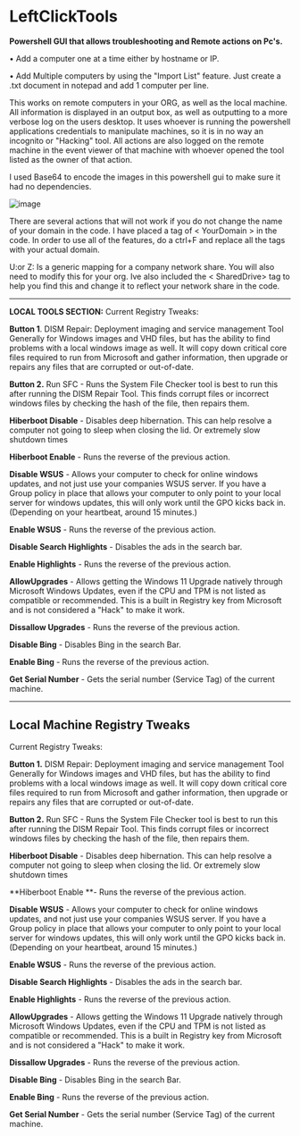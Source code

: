 # LeftClickTools

**Powershell GUI that allows troubleshooting and Remote actions on Pc's.**

• Add a computer one at a time either by hostname or IP.

• Add Multiple computers by using the "Import List" feature.  Just create a .txt document in notepad and add 1 computer per line.  

  This works on remote computers in your ORG, as well as the local machine.  All information is displayed in an output box, as well as outputting to a more verbose log on the users desktop.  It uses whoever is running the powershell applications credentials to manipulate machines, so it is in no way an incognito or "Hacking" tool.  All actions are also logged on the remote machine in the event viewer of that machine with whoever opened the tool listed as the owner of that action.  


I used Base64 to encode the images in this powershell gui to make sure it had no dependencies.


![image](https://user-images.githubusercontent.com/115837132/234049643-bef52e26-e11c-464d-ab1d-91d1a7436a91.png)




There are several actions that will not work if you do not change the name of your domain in the code. I have placed a tag of < YourDomain > in the code.  In order to use all of the features, do a ctrl+F and replace all the <YourDomain> tags with your actual domain.  

U:or Z: Is a generic mapping for a company network share.  You will also need to modify this for your org.  Ive also included the < SharedDrive> tag to help you find this and change it to reflect your network share in the code.  

-------------------------------------------------------------------------------------------------------------------------
**LOCAL TOOLS SECTION:**
Current Registry Tweaks:

**Button 1**. DISM Repair: Deployment imaging and service management Tool Generally for Windows images and VHD files, but has the ability to find problems with a local windows image as well. It will copy down critical core files required to run from Microsoft and gather information, then upgrade or repairs any files that are corrupted or out-of-date.

**Button 2.** Run SFC - Runs the System File Checker tool is best to run this after running the DISM Repair Tool. This finds corrupt files or incorrect windows files by checking the hash of the file, then repairs them.

**Hiberboot Disable** - Disables deep hibernation. This can help resolve a computer not going to sleep when closing the lid. Or extremely slow shutdown times

**Hiberboot Enable** - Runs the reverse of the previous action.

**Disable WSUS** - Allows your computer to check for online windows updates, and not just use your companies WSUS server. If you have a Group policy in place that allows your computer to only point to your local server for windows updates, this will only work until the GPO kicks back in. (Depending on your heartbeat, around 15 minutes.)

**Enable WSUS** - Runs the reverse of the previous action.

**Disable Search Highlights** - Disables the ads in the search bar.

**Enable Highlights** - Runs the reverse of the previous action.

**AllowUpgrades** - Allows getting the Windows 11 Upgrade natively through Microsoft Windows Updates, even if the CPU and TPM is not listed as compatible or recommended. This is a built in Registry key from Microsoft and is not considered a "Hack" to make it work.

**Dissallow Upgrades** - Runs the reverse of the previous action.

**Disable Bing** - Disables Bing in the search Bar.

**Enable Bing** - Runs the reverse of the previous action.

**Get Serial Number** - Gets the serial number (Service Tag) of the current machine.
  
  --------------------------------------------------------------------------------
  Local Machine Registry Tweaks
  --------------------------------------------------------------------------------
  
  Current Registry Tweaks:

**Button 1.** DISM Repair: Deployment imaging and service management Tool Generally for Windows images and VHD files, but has the ability to find problems with a local windows image as well. It will copy down critical core files required to run from Microsoft and gather information, then upgrade or repairs any files that are corrupted or out-of-date.

**Button 2.** Run SFC - Runs the System File Checker tool is best to run this after running the DISM Repair Tool. This finds corrupt files or incorrect windows files by checking the hash of the file, then repairs them.

**Hiberboot Disable** - Disables deep hibernation. This can help resolve a computer not going to sleep when closing the lid. Or extremely slow shutdown times

**Hiberboot Enable **- Runs the reverse of the previous action.

**Disable WSUS** - Allows your computer to check for online windows updates, and not just use your companies WSUS server. If you have a Group policy in place that allows your computer to only point to your local server for windows updates, this will only work until the GPO kicks back in. (Depending on your heartbeat, around 15 minutes.)

**Enable WSUS** - Runs the reverse of the previous action.

**Disable Search Highlights** - Disables the ads in the search bar.

**Enable Highlights** - Runs the reverse of the previous action.

**AllowUpgrades** - Allows getting the Windows 11 Upgrade natively through Microsoft Windows Updates, even if the CPU and TPM is not listed as compatible or recommended. This is a built in Registry key from Microsoft and is not considered a "Hack" to make it work.

**Dissallow Upgrades** - Runs the reverse of the previous action.

**Disable Bing** - Disables Bing in the search Bar.

**Enable Bing** - Runs the reverse of the previous action.

**Get Serial Number** - Gets the serial number (Service Tag) of the current machine.
